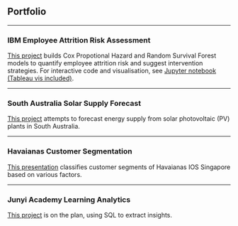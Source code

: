 ## Portfolio

---

### IBM Employee Attrition Risk Assessment

[This project](/projects/employee-attrition/report.pdf) builds Cox Propotional Hazard and Random Survival Forest models to quantify employee attrition risk and suggest intervention strategies. For interactive code and visualisation, see [Jupyter notebook (Tableau vis included)](https://nbviewer.org/github/ShuuheiAlb/shuuheialb.github.io/blob/main/projects/employee-attrition/nb.ipynb).

---

### South Australia Solar Supply Forecast

[This project](https://nbviewer.org/github/ShuuheiAlb/shuuheialb.github.io/blob/main/projects/solar-supply/nb.ipynb) attempts to forecast energy supply from solar photovoltaic (PV) plants in South Australia.

---

### Havaianas Customer Segmentation

[This presentation](https://public.tableau.com/app/profile/edwin.s8490/viz/HavaianasCustomerSegmentation/Report) classifies customer segments of Havaianas IOS Singapore based on various factors.

---

### Junyi Academy Learning Analytics

[This project](https://nbviewer.org/github/ShuuheiAlb/shuuheialb.github.io/blob/main/projects/learning-analytics/nb.ipynb) is on the plan, using SQL to extract insights.